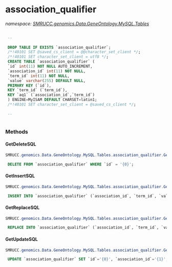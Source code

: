 ﻿# association_qualifier
_namespace: [SMRUCC.genomics.Data.GeneOntology.MySQL.Tables](./index.md)_

```SQL
 
 --
 
 DROP TABLE IF EXISTS `association_qualifier`;
 /*!40101 SET @saved_cs_client = @@character_set_client */;
 /*!40101 SET character_set_client = utf8 */;
 CREATE TABLE `association_qualifier` (
 `id` int(11) NOT NULL AUTO_INCREMENT,
 `association_id` int(11) NOT NULL,
 `term_id` int(11) NOT NULL,
 `value` varchar(255) DEFAULT NULL,
 PRIMARY KEY (`id`),
 KEY `term_id` (`term_id`),
 KEY `aq1` (`association_id`,`term_id`)
 ) ENGINE=MyISAM DEFAULT CHARSET=latin1;
 /*!40101 SET character_set_client = @saved_cs_client */;
 
 --
 
 ```



### Methods

#### GetDeleteSQL
```csharp
SMRUCC.genomics.Data.GeneOntology.MySQL.Tables.association_qualifier.GetDeleteSQL
```
```SQL
 DELETE FROM `association_qualifier` WHERE `id` = '{0}';
 ```

#### GetInsertSQL
```csharp
SMRUCC.genomics.Data.GeneOntology.MySQL.Tables.association_qualifier.GetInsertSQL
```
```SQL
 INSERT INTO `association_qualifier` (`association_id`, `term_id`, `value`) VALUES ('{0}', '{1}', '{2}');
 ```

#### GetReplaceSQL
```csharp
SMRUCC.genomics.Data.GeneOntology.MySQL.Tables.association_qualifier.GetReplaceSQL
```
```SQL
 REPLACE INTO `association_qualifier` (`association_id`, `term_id`, `value`) VALUES ('{0}', '{1}', '{2}');
 ```

#### GetUpdateSQL
```csharp
SMRUCC.genomics.Data.GeneOntology.MySQL.Tables.association_qualifier.GetUpdateSQL
```
```SQL
 UPDATE `association_qualifier` SET `id`='{0}', `association_id`='{1}', `term_id`='{2}', `value`='{3}' WHERE `id` = '{4}';
 ```


